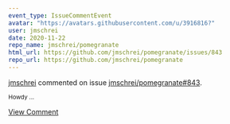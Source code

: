 ```yaml
---
event_type: IssueCommentEvent
avatar: "https://avatars.githubusercontent.com/u/3916816?"
user: jmschrei
date: 2020-11-22
repo_name: jmschrei/pomegranate
html_url: https://github.com/jmschrei/pomegranate/issues/843
repo_url: https://github.com/jmschrei/pomegranate
---
```


<a href='https://github.com/jmschrei' target='_blank'>jmschrei</a> commented on issue <a href='https://github.com/jmschrei/pomegranate/issues/843' target='_blank'>jmschrei/pomegranate#843</a>.

<small>Howdy...</small>

<a href='https://github.com/jmschrei/pomegranate/issues/843' target='_blank'>View Comment</a>
